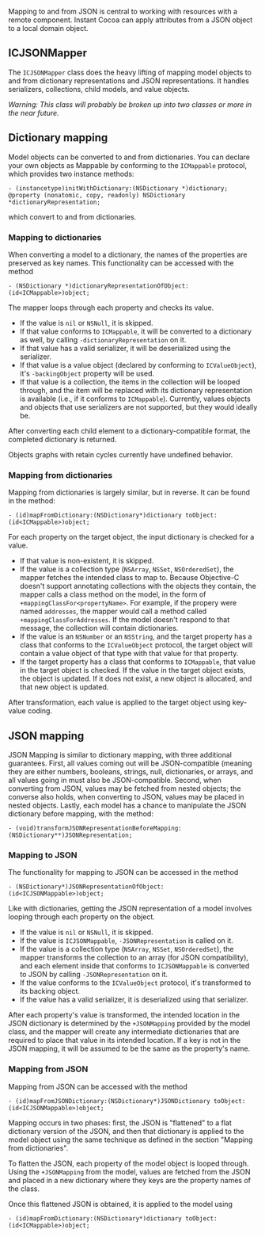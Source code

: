 Mapping to and from JSON is central to working with resources with a remote component. Instant Cocoa can apply attributes from a JSON object to a local domain object.

## ICJSONMapper

The `ICJSONMapper` class does the heavy lifting of mapping model objects to and from dictionary representations and JSON representations. It handles serializers, collections, child models, and value objects.

*Warning: This class will probably be broken up into two classes or more in the near future.*

## Dictionary mapping

Model objects can be converted to and from dictionaries. You can declare your own objects as Mappable by conforming to the `ICMappable` protocol, which provides two instance methods:

	- (instancetype)initWithDictionary:(NSDictionary *)dictionary;
	@property (nonatomic, copy, readonly) NSDictionary *dictionaryRepresentation;

which convert to and from dictionaries.

### Mapping to dictionaries

When converting a model to a dictionary, the names of the properties are preserved as key names. This functionality can be accessed with the method

	- (NSDictionary *)dictionaryRepresentationOfObject:(id<ICMappable>)object;

The mapper loops through each property and checks its value.

* If the value is `nil` or `NSNull`, it is skipped.
* If that value conforms to `ICMappable`, it will be converted to a dictionary as well, by calling `-dictionaryRepresentation` on it.
* If that value has a valid serializer, it will be deserialized using the serializer.
* If that value is a value object (declared by conforming to `ICValueObject`), it's `-backingObject` property will be used.
* If that value is a collection, the items in the collection will be looped through, and the item will be replaced with its dictionary representation is available (i.e., if it conforms to `ICMappable`). Currently, values objects and objects that use serializers are not supported, but they would ideally be.

After converting each child element to a dictionary-compatible format, the completed dictionary is returned.

Objects graphs with retain cycles currently have undefined behavior.

### Mapping from dictionaries

Mapping from dictionaries is largely similar, but in reverse. It can be found in the method:

	- (id)mapFromDictionary:(NSDictionary*)dictionary toObject:(id<ICMappable>)object;

For each property on the target object, the input dictionary is checked for a value.

* If that value is non-existent, it is skipped.
* If the value is a collection type (`NSArray`, `NSSet`, `NSOrderedSet`), the mapper fetches the intended class to map to. Because Objective-C doesn't support annotating collections with the objects they contain, the mapper calls a class method on the model, in the form of `+mappingClassFor<propertyName>`. For example, if the propery were named `addresses`, the mapper would call a method called `+mappingClassForAddresses`. If the model doesn't respond to that message, the collection will contain dictionaries.
* If the value is an `NSNumber` or an `NSString`, and the target property has a class that conforms to the `ICValueObject` protocol, the target object will contain a value object of that type with that value for that property.
* If the target property has a class that conforms to `ICMappable`, that value in the target object is checked. If the value in the target object exists, the object is updated. If it does not exist, a new object is allocated, and that new object is updated.

After transformation, each value is applied to the target object using key-value coding.

## JSON mapping

JSON Mapping is similar to dictionary mapping, with three additional guarantees. First, all values coming out will be JSON-compatible (meaning they are either numbers, booleans, strings, null, dictionaries, or arrays, and all values going in must also be JSON-compatible. Second, when converting from JSON, values may be fetched from nested objects; the converse also holds, when converting to JSON, values may be placed in nested objects. Lastly, each model has a chance to manipulate the JSON dictionary before mapping, with the method:

	- (void)transformJSONRepresentationBeforeMapping:(NSDictionary**)JSONRepresentation;

### Mapping to JSON

The functionality for mapping to JSON can be accessed in the method

	- (NSDictionary*)JSONRepresentationOfObject:(id<ICJSONMappable>)object;

Like with dictionaries, getting the JSON representation of a model involves looping through each property on the object.

* If the value is `nil` or `NSNull`, it is skipped.
* If the value is `ICJSONMappable`, `-JSONRepresentation` is called on it.
* If the value is a collection type (`NSArray`, `NSSet`, `NSOrderedSet`), the mapper transforms the collection to an array (for JSON compatibility), and each element inside that conforms to `ICJSONMappable` is converted to JSON by calling `-JSONRepresentation` on it.
* If the value conforms to the `ICValueObject` protocol, it's transformed to its backing object.
* If the value has a valid serializer, it is deserialized using that serializer.

After each property's value is transformed, the intended location in the JSON dictionary is determined by the `+JSONMapping` provided by the model class, and the mapper will create any intermediate dictionaries that are required to place that value in its intended location. If a key is not in the JSON mapping, it will be assumed to be the same as the property's name.

### Mapping from JSON

Mapping from JSON can be accessed with the method

	- (id)mapFromJSONDictionary:(NSDictionary*)JSONDictionary toObject:(id<ICJSONMappable>)object;

Mapping occurs in two phases: first, the JSON is "flattened" to a flat dictionary version of the JSON, and then that dictionary is applied to the model object using the same technique as defined in the section "Mapping from dictionaries".

To flatten the JSON, each property of the model object is looped through. Using the `+JSONMapping` from the model, values are fetched from the JSON and placed in a new dictionary where they keys are the property names of the class.

Once this flattened JSON is obtained, it is applied to the model using

	- (id)mapFromDictionary:(NSDictionary*)dictionary toObject:(id<ICMappable>)object;



